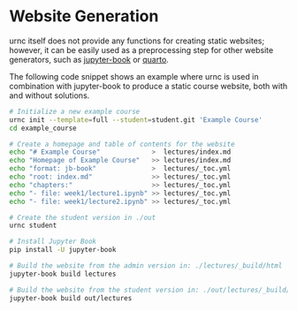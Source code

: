 # Website Generation

urnc itself does not provide any functions for creating static websites; however, it can be easily used as a preprocessing step for other website generators, such as [jupyter-book](https://jupyterbook.org/en/stable/intro.html#) or [quarto](https://quarto.org/).

The following code snippet shows an example where urnc is used in combination with jupyter-book to produce a static course website, both with and without solutions.

```bash
# Initialize a new example course
urnc init --template=full --student=student.git 'Example Course'
cd example_course

# Create a homepage and table of contents for the website
echo "# Example Course"             >  lectures/index.md
echo "Homepage of Example Course"   >> lectures/index.md
echo "format: jb-book"              >  lectures/_toc.yml
echo "root: index.md"               >> lectures/_toc.yml
echo "chapters:"                    >> lectures/_toc.yml
echo "- file: week1/lecture1.ipynb" >> lectures/_toc.yml
echo "- file: week1/lecture2.ipynb" >> lectures/_toc.yml

# Create the student version in ./out
urnc student

# Install Jupyter Book
pip install -U jupyter-book

# Build the website from the admin version in: ./lectures/_build/html
jupyter-book build lectures

# Build the website from the student version in: ./out/lectures/_build/html
jupyter-book build out/lectures
```
